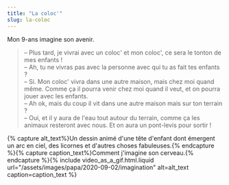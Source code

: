 ```yaml
---
title: "La coloc'"
slug: la-coloc
---
```


Mon 9-ans imagine son avenir.

> – Plus tard, je vivrai avec un coloc' et mon coloc', ce sera le tonton de mes enfants !  
> – Ah, tu ne vivras pas avec la personne avec qui tu as fait tes enfants ?  
> – Si. Mon coloc' vivra dans une autre maison, mais chez moi quand même. Comme ça il pourra venir chez moi quand il veut, et on pourra jouer avec les enfants.  
> – Ah ok, mais du coup il vit dans une autre maison mais sur ton terrain ?  
> – Oui, et il y aura de l'eau tout autour du terrain, comme ça les animaux resteront avec nous. Et on aura un pont-levis pour sortir !

{% capture alt_text%}Un dessin animé d'une tête d'enfant dont émergent un arc en ciel, des licornes et d'autres choses fabuleuses.{% endcapture %}{% capture caption_text%}Comment j'imagine son cerveau.{% endcapture %}{% include video_as_a_gif.html.liquid
url="/assets/images/papa/2020-09-02/imagination"
alt=alt_text
caption=caption_text
%}
